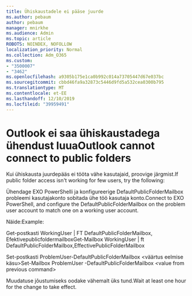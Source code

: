 ```yaml
---
title: Ühiskaustadele ei pääse juurde
ms.author: pebaum
author: pebaum
manager: mnirkhe
ms.audience: Admin
ms.topic: article
ROBOTS: NOINDEX, NOFOLLOW
localization_priority: Normal
ms.collection: Adm_O365
ms.custom:
- "3500007"
- "3462"
ms.openlocfilehash: a9305b175e1ca0b992c014a73705447d67e037bc
ms.sourcegitcommit: cbbd46fa9a32873c5446d9fd5a532cea0300b795
ms.translationtype: MT
ms.contentlocale: et-EE
ms.lasthandoff: 12/10/2019
ms.locfileid: "39959491"
---
```

# <a name="outlook-cannot-connect-to-public-folders"></a><span data-ttu-id="a6622-102">Outlook ei saa ühiskaustadega ühendust luua</span><span class="sxs-lookup"><span data-stu-id="a6622-102">Outlook cannot connect to public folders</span></span>

<span data-ttu-id="a6622-103">Kui ühiskausta juurdepääs ei tööta vähe kasutajaid, proovige järgmist.</span><span class="sxs-lookup"><span data-stu-id="a6622-103">If public folder access isn't working for few users, try the following:</span></span>

<span data-ttu-id="a6622-104">Ühendage EXO PowerShelli ja konfigureerige DefaultPublicFolderMailbox probleemi kasutajakonto sobitada ühe töö kasutaja konto.</span><span class="sxs-lookup"><span data-stu-id="a6622-104">Connect to EXO PowerShell, and configure the DefaultPublicFolderMailbox on the problem user account to match one on a working user account.</span></span>

<span data-ttu-id="a6622-105">Näide:</span><span class="sxs-lookup"><span data-stu-id="a6622-105">Example:</span></span>

<span data-ttu-id="a6622-106">Get-postkasti WorkingUser | FT DefaultPublicFolderMailbox, Efektivepublicfoldermailbox</span><span class="sxs-lookup"><span data-stu-id="a6622-106">Get-Mailbox WorkingUser | ft DefaultPublicFolderMailbox,EffectivePublicFolderMailbox</span></span>

<span data-ttu-id="a6622-107">Set-postkasti ProblemUser-DefaultPublicFolderMailbox \<väärtus eelmise käsu></span><span class="sxs-lookup"><span data-stu-id="a6622-107">Set-Mailbox ProblemUser -DefaultPublicFolderMailbox \<value from previous command></span></span>

<span data-ttu-id="a6622-108">Muudatuse jõustumiseks oodake vähemalt üks tund.</span><span class="sxs-lookup"><span data-stu-id="a6622-108">Wait at least one hour for the change to take effect.</span></span>